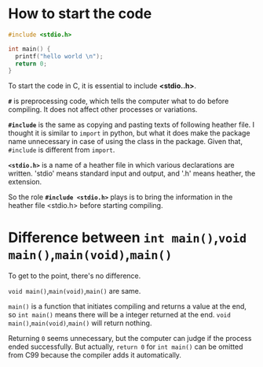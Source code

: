 # How to start the code

~~~C
#include <stdio.h>

int main() {
  printf("hello world \n");
  return 0;
}
~~~

To start the code in C, it is essential to include **<stdio..h>**.

**```#```** is preprocessing code, which tells the computer what to do before compiling. It does not affect other processes or variations.

**```#include```** is the same as copying and pasting texts of following heather file. I thought it is similar to ```import``` in python, but what it does make the package name unnecessary in case of using the class in the package. Given that, ```#include``` is different from ```import```.

**```<stdio.h>```** is a name of a heather file in which various declarations are written. 'stdio' means standard input and output, and '.h' means heather, the extension.

So the role **```#include <stdio.h>```** plays is to bring the information in the heather file <stdio.h> before starting compiling.

# Difference between ```int main()```,```void main()```,```main(void)```,```main()```

To get to the point, there's no difference.

```void main()```,```main(void)```,```main()``` are same.

```main()``` is a function that initiates compiling and returns a value at the end, so ```int main()``` means there will be a integer returned at the end. ```void main()```,```main(void)```,```main()``` will return nothing.

Returning ```0``` seems unnecessary, but the computer can judge if the process ended successfully. But actually, ```return 0``` for ```int main()``` can be omitted from C99 because the compiler adds it automatically.
